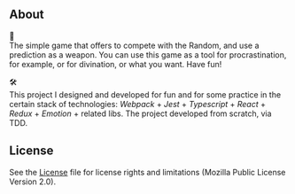 ## About

🎲  
The simple game that offers to compete with the Random, and use a prediction as a weapon. You can use this game as a tool for procrastination, for example, or for divination, or what you want. Have fun!

🛠️  
This project I designed and developed for fun and for some practice in the certain stack of technologies: *Webpack* + *Jest* + *Typescript* + *React* + *Redux* + *Emotion* + related libs. The project developed from scratch, via TDD.

## License
See the [License](LICENSE) file for license rights and limitations (Mozilla Public License Version 2.0).